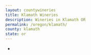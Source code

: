 ```yaml
---
layout: countywineries
title: Klamath Wineries
description: Wineries in Klamath OR
permalink: /oregon/klamath/
county: klamath
state: or
---
```

-

